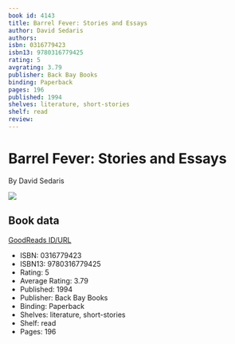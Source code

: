 ```yaml
---
book id: 4143
title: Barrel Fever: Stories and Essays
author: David Sedaris
authors: 
isbn: 0316779423
isbn13: 9780316779425
rating: 5
avgrating: 3.79
publisher: Back Bay Books
binding: Paperback
pages: 196
published: 1994
shelves: literature, short-stories
shelf: read
review: 
---
```


# Barrel Fever: Stories and Essays

By David Sedaris

![](https://i.gr-assets.com/images/S/compressed.photo.goodreads.com/books/1453273003l/4143._SY475_.jpg)

## Book data

[GoodReads ID/URL](https://www.goodreads.com/book/show/4143)

- ISBN: 0316779423
- ISBN13: 9780316779425
- Rating: 5
- Average Rating: 3.79
- Published: 1994
- Publisher: Back Bay Books
- Binding: Paperback
- Shelves: literature, short-stories
- Shelf: read
- Pages: 196

